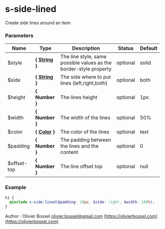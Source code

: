 # s-side-lined

Create side lines around an item

### Parameters

| Name         | Type                                                                                                  | Description                                                       | Status   | Default |
| ------------ | ----------------------------------------------------------------------------------------------------- | ----------------------------------------------------------------- | -------- | ------- |
| \$style      | **{ [String](http://www.sass-lang.com/documentation/file.SASS_REFERENCE.html#sass-script-strings) }** | The line style, same possible values as the border-style property | optional | solid   |
| \$side       | **{ [String](http://www.sass-lang.com/documentation/file.SASS_REFERENCE.html#sass-script-strings) }** | The side where to put lines (left,right,both)                     | optional | both    |
| \$height     | **{ Number }**                                                                                        | The lines height                                                  | optional | 1px     |
| \$width      | **{ Number }**                                                                                        | The width of the lines                                            | optional | 50%     |
| \$color      | **{ [Color](http://www.sass-lang.com/documentation/file.SASS_REFERENCE.html#colors) }**               | The color of the lines                                            | optional | text    |
| \$padding    | **{ Number }**                                                                                        | The padding between the lines and the content                     | optional | 0       |
| \$offset-top | **{ Number }**                                                                                        | The line offset top                                               | optional | null    |

### Example

```scss
h1 {
  @include s-side-lined($padding: 20px, $side: right, $width: 100%);
}
```

Author : Olivier Bossel [olivier.bossel@gmail.com](mailto:olivier.bossel@gmail.com) [https://olivierbossel.com](https://olivierbossel.com)
